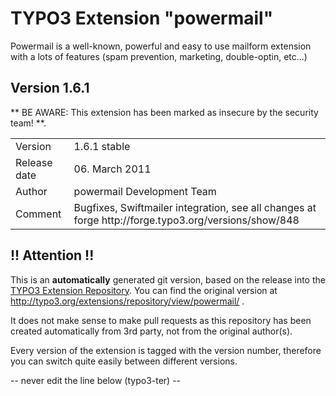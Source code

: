 # TYPO3 Extension "powermail"
Powermail is a well-known, powerful and easy to use mailform extension with a lots of features (spam prevention, marketing, double-optin, etc...)

## Version 1.6.1
** BE AWARE: This extension has been marked as insecure by the security team! **.



<table>
	<tr><td>Version</td><td>1.6.1 stable</td></tr>
	<tr><td>Release date</td><td>06. March 2011</td></tr>
	<tr><td>Author</td><td>powermail Development Team</td></tr>
	<tr><td>Comment</td><td>Bugfixes, Swiftmailer integration, see all changes at forge http://forge.typo3.org/versions/show/848</td></tr>
</table>

## !! Attention !!
This is an **automatically** generated git version, based on the release into the [TYPO3 Extension Repository](http://www.typo3.org/extensions/).
You can find the original version at http://typo3.org/extensions/repository/view/powermail/ .

It does not make sense to make pull requests as this repository has been created automatically from 3rd party, not from the original author(s).

Every version of the extension is tagged with the version number, therefore you can switch quite easily between different versions.


-- never edit the line below (typo3-ter) --